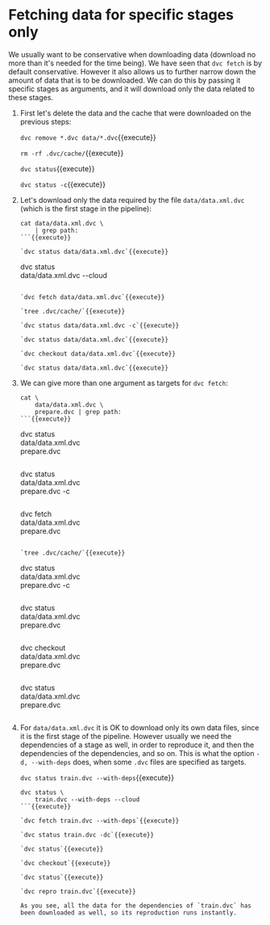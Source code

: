 # Fetching data for specific stages only

We usually want to be conservative when downloading data (download no
more than it's needed for the time being). We have seen that `dvc fetch`
is by default conservative. However it also allows us to
further narrow down the amount of data that is to be downloaded. We
can do this by passing it specific stages as arguments, and it will
download only the data related to these stages.

1. First let's delete the data and the cache that were downloaded on
   the previous steps:
   
   `dvc remove *.dvc data/*.dvc`{{execute}}
   
   `rm -rf .dvc/cache/`{{execute}}
   
   `dvc status`{{execute}}
   
   `dvc status -c`{{execute}}
   
2. Let's download only the data required by the file
   `data/data.xml.dvc` (which is the first stage in the pipeline):
   
   ```
   cat data/data.xml.dvc \
       | grep path:
   ```{{execute}}
   
   `dvc status data/data.xml.dvc`{{execute}}
   
   ```
   dvc status \
       data/data.xml.dvc --cloud
   ```{{execute}}
   
   `dvc fetch data/data.xml.dvc`{{execute}}
   
   `tree .dvc/cache/`{{execute}}
   
   `dvc status data/data.xml.dvc -c`{{execute}}

   `dvc status data/data.xml.dvc`{{execute}}
   
   `dvc checkout data/data.xml.dvc`{{execute}}

   `dvc status data/data.xml.dvc`{{execute}}
   
3. We can give more than one argument as targets for `dvc fetch`:

   ```
   cat \
       data/data.xml.dvc \
       prepare.dvc | grep path:
   ```{{execute}}
   
   ```
   dvc status \
       data/data.xml.dvc \
       prepare.dvc
   ```{{execute}}
   
   ```
   dvc status \
       data/data.xml.dvc \
       prepare.dvc -c
   ```{{execute}}
   
   ```
   dvc fetch \
       data/data.xml.dvc \
       prepare.dvc
   ```{{execute}}
   
   `tree .dvc/cache/`{{execute}}
   
   ```
   dvc status \
       data/data.xml.dvc \
       prepare.dvc -c
   ```{{execute}}

   ```
   dvc status \
       data/data.xml.dvc \
       prepare.dvc
   ```{{execute}}
   
   ```
   dvc checkout \
       data/data.xml.dvc \
       prepare.dvc
   ```{{execute}}

   ```
   dvc status \
       data/data.xml.dvc \
       prepare.dvc
   ```{{execute}}

4. For `data/data.xml.dvc` it is OK to download only its own data
   files, since it is the first stage of the pipeline. However usually
   we need the dependencies of a stage as well, in order to reproduce
   it, and then the dependencies of the dependencies, and so on. This
   is what the option `-d, --with-deps` does, when some `.dvc` files
   are specified as targets.
   
   `dvc status train.dvc --with-deps`{{execute}}
   
   ```
   dvc status \
       train.dvc --with-deps --cloud
   ```{{execute}}
   
   `dvc fetch train.dvc --with-deps`{{execute}}
   
   `dvc status train.dvc -dc`{{execute}}
   
   `dvc status`{{execute}}
   
   `dvc checkout`{{execute}}
   
   `dvc status`{{execute}}
   
   `dvc repro train.dvc`{{execute}}

   As you see, all the data for the dependencies of `train.dvc` has
   been downloaded as well, so its reproduction runs instantly.
